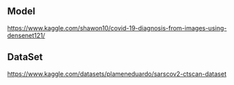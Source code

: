 
## Model
https://www.kaggle.com/shawon10/covid-19-diagnosis-from-images-using-densenet121/

## DataSet
https://www.kaggle.com/datasets/plameneduardo/sarscov2-ctscan-dataset